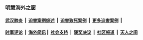 
### 明慧海外之窗

####  [武汉肺炎](indexes/365.md?t=03310301) &nbsp;|&nbsp;  [迫害案例综述](indexes/328.md?t=03310301) &nbsp;|&nbsp; [迫害致死案例](indexes/277.md?t=03310301)  &nbsp;|&nbsp; [更多迫害案例](indexes/81.md?t=03310301)  &nbsp;|&nbsp; 
####  [时事评论](indexes/19.md?t=03310301) &nbsp;|&nbsp; [海外简讯](indexes/245.md?t=03310301)&nbsp;|&nbsp;  [社会支持](indexes/140.md?t=03310301) &nbsp;|&nbsp; [褒奖决议](indexes/282.md?t=03310301) &nbsp;|&nbsp; [社区报道](indexes/91.md?t=03310301)  &nbsp;|&nbsp; [天人之间](indexes/78.md?t=03310301) 


